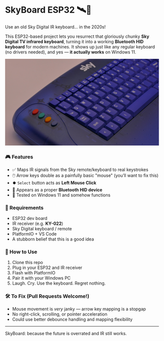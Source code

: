 # SkyBoard ESP32 🛰️🧀  
Use an old Sky Digital IR keyboard... in the 2020s!

This ESP32-based project lets you resurrect that gloriously chunky **Sky Digital TV infrared keyboard**, turning it into a working **Bluetooth HID keyboard** for modern machines. It shows up just like any regular keyboard (no drivers needed), and yes — **it actually works** on Windows 11.

![SkyBoard in action](assets/skykeyboard.JPG)

### 🎮 Features

- ✅ Maps IR signals from the Sky remote/keyboard to real keystrokes  
- 🖱️ Arrow keys double as a painfully basic "mouse" (you’ll want to fix this)  
- ⏺️ `Select` button acts as **Left Mouse Click**  
- 🔵 Appears as a proper **Bluetooth HID device**  
- 🧪 Tested on Windows 11 and somehow functions

### 🧰 Requirements

- ESP32 dev board  
- IR receiver (e.g. **KY-022**)  
- Sky Digital keyboard / remote  
- PlatformIO + VS Code  
- A stubborn belief that this is a good idea

### 🚀 How to Use

1. Clone this repo  
2. Plug in your ESP32 and IR receiver  
3. Flash with PlatformIO  
4. Pair it with your Windows PC  
5. Laugh. Cry. Use the keyboard. Regret nothing.

### 🛠️ To Fix (Pull Requests Welcome!)

- Mouse movement is *very* janky — arrow key mapping is a stopgap  
- No right-click, scrolling, or pointer acceleration  
- Could use better debounce handling and mapping flexibility

---

SkyBoard: because the future is overrated and IR still works.  

